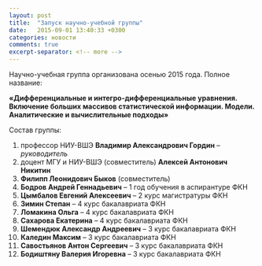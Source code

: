 ```yaml
---
layout: post
title:  "Запуск научно-учебной группы"
date:   2015-09-01 13:40:33 +0300
categories: новости
comments: true
excerpt-separator: <!-- more -->
---
```


Научно-учебная группа организована осенью 2015 года. Полное название:

**«Дифференциальные и интегро-дифференциальные уравнения. Включение больших массивов статистической информации. Модели. Аналитические и вычислительные подходы»**

Состав группы:

1. профессор НИУ-ВШЭ **Владимир Александрович Гордин** – _руководитель_
2.   доцент МГУ и НИУ-ВШЭ (совместитель) **Алексей Антонович Никитин**
3.   **Филипп Леонидович Быков** (совместитель)
4. **Бодров Андрей Геннадьевич** – 1 год обучения в аспирантуре ФКН
5. **Цымбалов Евгений Алексеевич** – 2 курс магистратуры ФКН
6. **Зимин Степан** – 4 курс бакалавриата ФКН
7. **Ломакина Ольга** – 4 курс бакалавриата ФКН
8. **Сахарова Екатерина** – 4 курс бакалавриата ФКН
9. **Шемендюк Александр Андреевич** – 3 курс бакалавриата ФКН
10. **Каледин Максим** – 3 курс бакалавриата ФКН
11. **Савостьянов Антон Сергеевич** – 3 курс бакалавриата ФКН
12. **Бодиштяну Валерия Игоревна** – 3 курс бакалавриата ФКН

<!-- more -->
